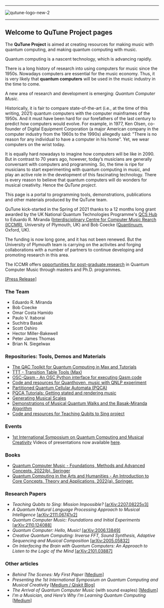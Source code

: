 ----------------

<!--![qutune-logo-2](https://user-images.githubusercontent.com/46610354/118358798-6e875d00-b578-11eb-8c06-47f40ca9bb03.png)-->
![qutune-logo-new-2](https://user-images.githubusercontent.com/28213905/170691904-c979f326-e1fd-4a4c-8e19-d61ab17461ca.png)

----------------

## Welcome to QuTune Project pages

The **QuTune Project** is aimed at creating resources for making music with quantum computing, and making quantum computing with music.

Quantum computing is a nascent technology, which is advancing rapidly. 

There is a long history of research into using computers for music since the 1950s. Nowadays computers are essential for the music economy. Thus, it is very likely that **quantum computers** will be used in the music industry in the time to come. 

A new area of research and development is emerging: *Quantum Computer Music*.

Historically, it is fair to compare state-of-the-art (i.e., at the time of this writing, 2021) quantum computers with the computer mainframes of the 1950s. And it must have been hard for our forefathers of the last century to predict how computers would evolve. For example, in 1977, Ken Olsen, co-founder of Digital Equipment Corporation (a major American company in the computer industry from the 1960s to the 1990s) allegedly said: "There is no reason for any individual to have a computer in his home". Yet, we wear computers on the wrist today. 

It is equally hard nowadays to imagine how computers will be like in 2090. But in contrast to 70 years ago, however, today’s musicians are generally conversant with computers and programming. So, the time is ripe for musicians to start experimenting with quantum computing in music, and play an active role in the development of this fascinating technology. There is every reason to believe that quantum computers will do wonders for musical creativity. Hence the *QuTune project*.

This page is a portal to programming tools, demonstrations, publications and other materials produced by the QuTune team.

QuTune kick-started in the Spring of 2021 thanks to a 12 months long grant awarded by the UK National Quantum Technologies Programme's [QCS Hub](https://www.qcshub.org/) to Eduardo R. Miranda ([Interdisciplinary Centre for Computer Music Rearch (ICCMR)](http://cmr.soc.plymouth.ac.uk/), University of Plymouth, UK) and Bob Coecke ([Quantinuum](https://www.quantinuum.com/), Oxford, UK). 

The funding is now long gone, and it has not been renewed. But the University of Plymouth team is carrying on the activites and forging collaborations with a number of partners to continue developing and promoting research in this area.

The ICCMR offers [opportunities for post-graduate research](https://www.plymouth.ac.uk/research/iccmr) in Quantum Computer Music through masters and Ph.D. programmes. 

[[Press Release]](https://www.plymouth.ac.uk/news/researchers-to-investigate-quantum-computing-for-the-music-industry)

### The Team
- Eduardo R. Miranda
- Bob Coecke
- Omar Costa Hamido
- Paulo V. Itaborai
- Suchitra Basak
- Scott Oshiro
- Hector Miller-Bakewell
- Peter James Thomas
- Brian N. Siegelwax

### Repositories: Tools, Demos and Materials
- [The QAC Toolkit for Quantum Computing in Max and Tutorials](https://github.com/iccmr-quantum/Intro-to-Quantum-Computer-Music)
- [TTT - Transition Table Tools (Max)](https://github.com/iccmr-quantum/TTT)
- [OSC-Qasm - An OSC Python interface for executing Qasm code](https://github.com/iccmr-quantum/OSC-Qasm)
- [Code and resources for Quanthoven, music with QNLP experiment](https://github.com/CQCL/Quanthoven)
- [Partitioned Quantum Cellular Automata (PQCA)](https://github.com/iccmr-quantum/pqca)
- [PQCA Tutorials: Getting stated and rendering music](https://github.com/iccmr-quantum/PQCA_Tutorial/tree/main/PQCA%20Music%20Tutorials)
- [Generating Musical Scales](https://github.com/iccmr-quantum/musical-scales)
- [Demonstrations of Musical Quantum Walks and the Basak-Miranda Algorithm](https://github.com/iccmr-quantum/Miranda_Basak_Demos)
- [Code and resources for Teaching Qubits to Sing project](https://github.com/iccmr-quantum/QuSing)

### Events
- [1st International Symposium on Quantum Computing and Musical Creativity](https://iccmr-quantum.github.io/1st_isqcmc/) Videos of presentations now available [here](https://www.youtube.com/channel/UCK7I8hK4f9nq152iA94nqTA).

### Books
- [Quantum Computer Music - Foundations, Methods and Advanced Concepts. 2022(b). Springer](https://link.springer.com/book/10.1007/978-3-031-13909-3)
- [Quantum Computing in the Arts and Humanities - An Introduction to Core Concepts, Theory and Applications. 2022(a). Springer.](https://link.springer.com/book/10.1007/978-3-030-95538-0)

### Research Papers
- *Teaching Qubits to Sing: Mission Impossible?* [[arXiv:2207.08225v3]](https://arxiv.org/abs/2207.08225)
- *A Quantum Natural Language Processing Approach to Musical Intelligence* [[arXiv:2111.06741v2]](https://arxiv.org/abs/2111.06741)
- *Quantum Computer Music: Foundations and Initial Experiments* [[arXiv:2110.124088]](https://arxiv.org/abs/2110.12408)
- *Quantum Computer: Hello, Music!* [[arXiv:2006.13849]](https://arxiv.org/abs/2006.13849)
- *Creative Quantum Computing: Inverse FFT, Sound Synthesis, Adaptive Sequencing and Musical Composition* [[arXiv:2005.05832]](https://arxiv.org/abs/2005.05832)
- *On Interfacing the Brain with Quantum Computers: An Approach to Listen to the Logic of the Mind* [[arXiv:2101.03887]](https://arxiv.org/abs/2101.03887)


### Other articles
- *Behind The Scenes: My First Paper* [[Medium]](https://bsiegelwax.medium.com/behind-the-scenes-my-first-paper-16e454b30d17)
- *Presenting the 1st International Symposium on Quantum Computing and Musical Creativity* [[Medium / Qiskit Blog]](https://medium.com/qiskit/presenting-the-1st-international-symposium-on-quantum-computing-and-musical-creativity-87a3301b9726)
- *The Arrival of Quantum Computer Music* (with sound exaples) [[Medium]](https://medium.com/the-riff/the-arrival-of-quantum-computer-music-ed1ce51a8b8f)
- *I’m a Musician, and Here’s Why I’m Learning Quantum Computing* [[Medium]](https://medium.com/qiskit/im-a-musician-and-here-s-why-i-m-learning-quantum-computing-db28c2aba7ac)
